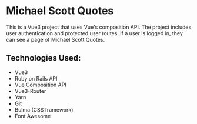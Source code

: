 # Michael Scott Quotes

This is a Vue3 project that uses Vue's composition API. The project includes user authentication and protected user routes. If a user is logged in, they can see a page of Michael Scott Quotes.

## Technologies Used:

- Vue3
- Ruby on Rails API
- Vue Composition API
- Vue3-Router
- Yarn
- Git
- Bulma (CSS framework)
- Font Awesome
